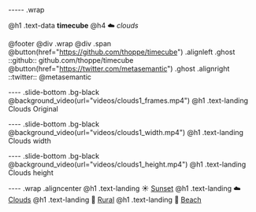----- .wrap

@h1 .text-data **timecube**
@h4 :cloud: _clouds_


@footer
 @div .wrap @div .span
  @button(href="https://github.com/thoppe/timecube") .alignleft .ghost
   ::github:: github.com/thoppe/timecube
  @button(href="https://twitter.com/metasemantic") .ghost .alignright
   ::twitter:: @metasemantic 

---- .slide-bottom .bg-black
@background_video(url="videos/clouds1_frames.mp4")
@h1 .text-landing Clouds Original 

---- .slide-bottom .bg-black
@background_video(url="videos/clouds1_width.mp4")
@h1 .text-landing Clouds width

---- .slide-bottom .bg-black
@background_video(url="videos/clouds1_height.mp4")
@h1 .text-landing Clouds height

---- .wrap .aligncenter
@h1 .text-landing :sunny: [Sunset](sunset.html)
@h1 .text-landing :cloud: [Clouds](clouds.html)
@h1 .text-landing :leaves: [Rural](rural.html)
@h1 .text-landing :ocean: [Beach](beach.html)



